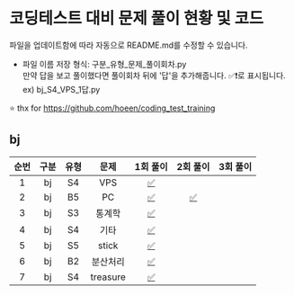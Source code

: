 # 코딩테스트 대비 문제 풀이 현황 및 코드

파일을 업데이트함에 따라 자동으로 README.md를 수정할 수 있습니다.
- 파일 이름 저장 형식: 구분_유형_문제_풀이회차.py  
  만약 답을 보고 풀이했다면 풀이회차 뒤에 '답'을 추가해줍니다. ✅❗로 표시됩니다.  
  ex) bj_S4_VPS_1답.py
  
⭐ thx for https://github.com/hoeen/coding_test_training

## bj
| 순번 | 구분 | 유형 | 문제 | 1회 풀이 | 2회 풀이 | 3회 풀이 |
| :-----: | :-----: | :-----: | :-----: | :-----: | :-----: | :-----: |
| 1 | bj | S4 | VPS | [✅](https://github.com/imkmsh/Coding_test/blob/master/solution_code/bj_S4_VPS_1.py) |  |  |
| 2 | bj | B5 | PC | [✅](https://github.com/imkmsh/Coding_test/blob/master/solution_code/bj_B5_PC_1.py) | [✅](https://github.com/imkmsh/Coding_test/blob/master/solution_code/bj_B5_PC_2.py.py) |  |
| 3 | bj | S3 | 통계학 | [✅](https://github.com/imkmsh/Coding_test/blob/master/solution_code/bj_S3_통계학_1.py) |  |  |
| 4 | bj | S4 | 기타 | [✅](https://github.com/imkmsh/Coding_test/blob/master/solution_code/bj_S4_기타_1.py) |  |  |
| 5 | bj | S5 | stick | [✅](https://github.com/imkmsh/Coding_test/blob/master/solution_code/bj_S5_stick_1.py) |  |  |
| 6 | bj | B2 | 분산처리 | [✅](https://github.com/imkmsh/Coding_test/blob/master/solution_code/bj_B2_분산처리_1.py) |  |  |
| 7 | bj | S4 | treasure | [✅](https://github.com/imkmsh/Coding_test/blob/master/solution_code/bj_S4_treasure_1.py) |  |  |

